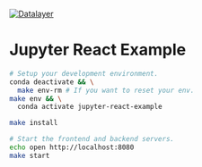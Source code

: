 [![Datalayer](https://raw.githubusercontent.com/datalayer/datalayer/main/res/logo/datalayer-25.svg?sanitize=true)](https://datalayer.io)

# Jupyter React Example

```bash
# Setup your development environment.
conda deactivate && \
  make env-rm # If you want to reset your env.
make env && \
  conda activate jupyter-react-example
```

```bash
make install
```

```bash
# Start the frontend and backend servers.
echo open http://localhost:8080
make start
```
